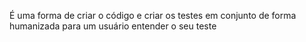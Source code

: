 É uma forma de criar o código e criar os testes em conjunto de forma humanizada para um usuário entender o seu teste